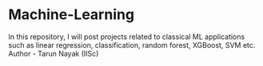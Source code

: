 # Machine-Learning
In this repository, I will post projects related to classical ML applications such as linear regression, classification, random forest, XGBoost, SVM etc.
<br>
Author - Tarun Nayak (IISc)

